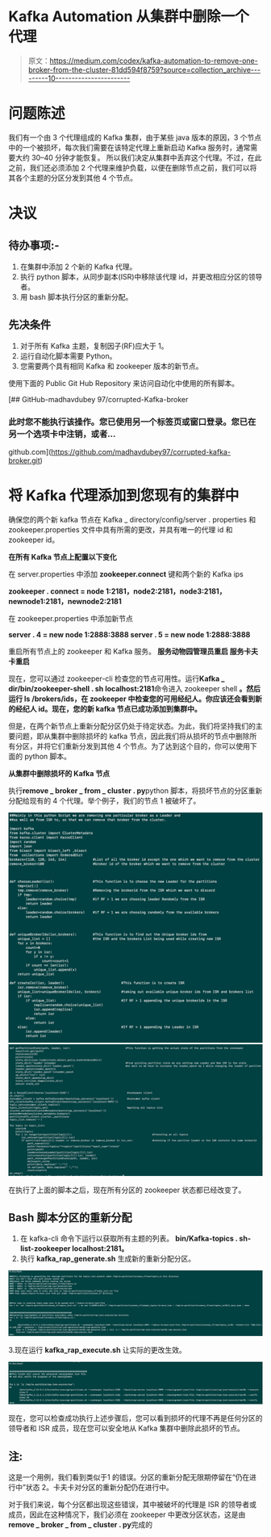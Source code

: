 # Kafka Automation 从集群中删除一个代理

> 原文：<https://medium.com/codex/kafka-automation-to-remove-one-broker-from-the-cluster-81dd594f8759?source=collection_archive---------10----------------------->

# **问题陈述**

我们有一个由 3 个代理组成的 Kafka 集群，由于某些 java 版本的原因，3 个节点中的一个被损坏，每次我们需要在该特定代理上重新启动 Kafka 服务时，通常需要大约 30–40 分钟才能恢复。
所以我们决定从集群中丢弃这个代理。不过，在此之前，我们还必须添加 2 个代理来维护负载，以便在删除节点之前，我们可以将其各个主题的分区分发到其他 4 个节点。

# **决议**

## **待办事项:-**

1.  在集群中添加 2 个新的 Kafka 代理。
2.  执行 python 脚本，从同步副本(ISR)中移除该代理 id，并更改相应分区的领导者。
3.  用 bash 脚本执行分区的重新分配。

## **先决条件**

1.  对于所有 Kafka 主题，复制因子(RF)应大于 1。
2.  运行自动化脚本需要 Python。
3.  您需要两个具有相同 Kafka 和 zookeeper 版本的新节点。

使用下面的 Public Git Hub Repository 来访问自动化中使用的所有脚本。

[](https://github.com/madhavdubey97/corrupted-kafka-broker.git) [## GitHub-madhavdubey 97/corrupted-Kafka-broker

### 此时您不能执行该操作。您已使用另一个标签页或窗口登录。您已在另一个选项卡中注销，或者…

github.com](https://github.com/madhavdubey97/corrupted-kafka-broker.git) 

# 将 Kafka 代理添加到您现有的集群中

确保您的两个新 kafka 节点在 Kafka _ directory/config/server . properties 和 zookeeper.properties
文件中具有所需的更改，并具有唯一的代理 id 和 zookeeper id。

**在所有 Kafka 节点上配置以下变化**

在 server.properties 中添加 **zookeeper.connect** 键和两个新的 Kafka ips

**zookeeper . connect = node 1:2181，node2:2181，node3:2181，newnode1:2181，newnode2:2181**

在 zookeeper.properties 中添加新节点

**server . 4 = new node 1:2888:3888
server . 5 = new node 1:2888:3888**

重启所有节点上的 zookeeper 和 Kafka 服务。
**服务动物园管理员重启
服务卡夫卡重启**

现在，您可以通过 zookeeper-cli 检查您的节点可用性。运行**Kafka _ dir/bin/zookeeper-shell . sh localhost:2181**命令进入 zookeeper shell **。然后运行 **ls /brokers/ids，在 zookeeper 中检查您的可用经纪人。你应该还会看到新的经纪人 id。现在，您的新 kafka 节点已成功添加到集群中。****

但是，在两个新节点上重新分配分区仍处于待定状态。为此，我们将坚持我们的主要问题，即从集群中删除损坏的 kafka 节点，因此我们将从损坏的节点中删除所有分区，并将它们重新分发到其他 4 个节点。为了达到这个目的，你可以使用下面的 python 脚本。

**从集群中删除损坏的 Kafka 节点**

执行**remove _ broker _ from _ cluster . py**python 脚本，将损坏节点的分区重新分配给现有的 4 个代理。举个例子，我们的节点 1 被破坏了。

![](img/b0f585ffd8e708d5cf2edeb0de774ccb.png)![](img/fa86b4800de3b9a89e2dc07c27e09da1.png)

在执行了上面的脚本之后，现在所有分区的 zookeeper 状态都已经改变了。

## Bash 脚本分区的重新分配

1.  在 kafka-cli 命令下运行以获取所有主题的列表。
    **bin/Kafka-topics . sh-list-zookeeper localhost:2181。**
2.  执行 **kafka_rap_generate.sh** 生成新的重新分配分区。

![](img/b31620788160f6131eb76f6a7b58e03d.png)

3.现在运行 **kafka_rap_execute.sh** 让实际的更改生效。

![](img/1025b541f3309f628e18d4a38cc0bcab.png)

现在，您可以检查成功执行上述步骤后，您可以看到损坏的代理不再是任何分区的领导者和 ISR 成员，现在您可以安全地从 Kafka 集群中删除此损坏的节点。

## **注:**

这是一个用例，我们看到类似于1 的错误。分区的重新分配无限期停留在“仍在进行中”状态
2。卡夫卡对分区的重新分配仍在进行中。

对于我们来说，每个分区都出现这些错误，其中被破坏的代理是 ISR 的领导者或成员，因此在这种情况下，我们必须在 zookeeper 中更改分区状态，这是由**remove _ broker _ from _ cluster . py**完成的